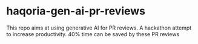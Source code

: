 # haqoria-gen-ai-pr-reviews

This repo aims at using generative AI for PR reviews. A hackathon attempt to increase productivity. 40% time can be saved by these PR reviews

